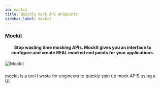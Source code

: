 ```yaml
---
id: mockit
title: Quickly mock API endpoints
sidebar_label: mockit
---
```


### [Mockit](https://mockit.netlify.app/)

<div style="text-align:center;">
<h4>Stop wasting time mocking APIs. MockIt gives you an interface to configure and create REAL mocked end points for your applications.</h4>
</div>

![Mockit](/img/docs/projects/mockit.png 'Mockit')

#####

[mockit](https://mockit.netlify.app/) is a tool I wrote for engineers to quickly spin up mock APIS using a UI.
